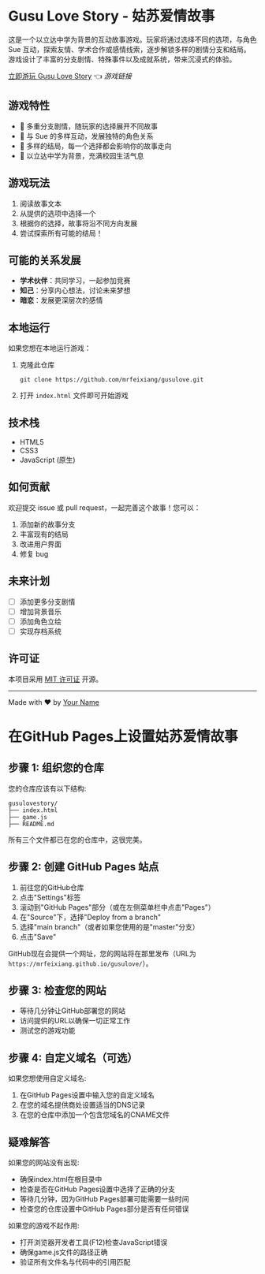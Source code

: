 # Gusu Love Story - 姑苏爱情故事

这是一个以立达中学为背景的互动故事游戏。玩家将通过选择不同的选项，与角色 Sue 互动，探索友情、学术合作或感情线索，逐步解锁多样的剧情分支和结局。游戏设计了丰富的分支剧情、特殊事件以及成就系统，带来沉浸式的体验。

[立即游玩 Gusu Love Story](https://mrfeixiang.github.io/gusulove/) 👈 *游戏链接*

## 游戏特性

- 🌟 多重分支剧情，随玩家的选择展开不同故事
- 👭 与 Sue 的多样互动，发展独特的角色关系
- 🎯 多样的结局，每一个选择都会影响你的故事走向
- 🏫 以立达中学为背景，充满校园生活气息

## 游戏玩法

1. 阅读故事文本
2. 从提供的选项中选择一个
3. 根据你的选择，故事将沿不同方向发展
4. 尝试探索所有可能的结局！

## 可能的关系发展

- **学术伙伴**：共同学习，一起参加竞赛
- **知己**：分享内心想法，讨论未来梦想
- **暗恋**：发展更深层次的感情

## 本地运行

如果您想在本地运行游戏：

1. 克隆此仓库
   ```
   git clone https://github.com/mrfeixiang/gusulove.git
   ```

2. 打开 `index.html` 文件即可开始游戏

## 技术栈

- HTML5
- CSS3
- JavaScript (原生)

## 如何贡献

欢迎提交 issue 或 pull request，一起完善这个故事！您可以：

1. 添加新的故事分支
2. 丰富现有的结局
3. 改进用户界面
4. 修复 bug

## 未来计划

- [ ] 添加更多分支剧情
- [ ] 增加背景音乐
- [ ] 添加角色立绘
- [ ] 实现存档系统

## 许可证

本项目采用 [MIT 许可证](https://opensource.org/licenses/MIT) 开源。

---

Made with ❤️ by [Your Name](https://github.com/mrfeixiang)

# 在GitHub Pages上设置姑苏爱情故事

## 步骤 1: 组织您的仓库

您的仓库应该有以下结构:
```
gusulovestory/
├── index.html
├── game.js
├── README.md
```

所有三个文件都已在您的仓库中，这很完美。

## 步骤 2: 创建 GitHub Pages 站点

1. 前往您的GitHub仓库
2. 点击"Settings"标签
3. 滚动到"GitHub Pages"部分（或在左侧菜单栏中点击"Pages"）
4. 在"Source"下，选择"Deploy from a branch"
5. 选择"main branch"（或者如果您使用的是"master"分支）
6. 点击"Save"

GitHub现在会提供一个网址，您的网站将在那里发布（URL为`https://mrfeixiang.github.io/gusulove/`）。

## 步骤 3: 检查您的网站

- 等待几分钟让GitHub部署您的网站
- 访问提供的URL以确保一切正常工作
- 测试您的游戏功能

## 步骤 4: 自定义域名（可选）

如果您想使用自定义域名:
1. 在GitHub Pages设置中输入您的自定义域名
2. 在您的域名提供商处设置适当的DNS记录
3. 在您的仓库中添加一个包含您域名的CNAME文件

## 疑难解答

如果您的网站没有出现:
- 确保index.html在根目录中
- 检查是否在GitHub Pages设置中选择了正确的分支
- 等待几分钟，因为GitHub Pages部署可能需要一些时间
- 检查您的仓库设置中GitHub Pages部分是否有任何错误

如果您的游戏不起作用:
- 打开浏览器开发者工具(F12)检查JavaScript错误
- 确保game.js文件的路径正确
- 验证所有文件名与代码中的引用匹配

